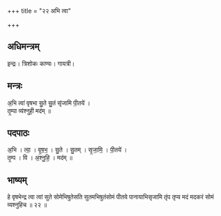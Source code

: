 +++
title = "२२ अभि त्वा"

+++
## अधिमन्त्रम्
इन्द्रः। त्रिशोकः काण्वः। गायत्री।

## मन्त्रः
अ॒भि त्वा॑ वृषभा सु॒ते सु॒तं सृ॑जामि पी॒तये॑ ।  
तृ॒म्पा व्य॑श्नुही॒ मद॑म् ॥

## पदपाठः
अ॒भि । त्वा॒ । वृ॒ष॒भ॒ । सु॒ते । सु॒तम् । सृ॒जा॒मि॒ । पी॒तये॑ ।  
तृ॒म्प । वि । अ॒श्नु॒हि॒ । मद॑म् ॥

## भाष्यम्
हे वृषभेन्द्र त्वा त्वां सुते सोमेभिषुतेसति सुतमभिषुतंसोमं पीतये पानायाभिसृजामि तृंप तृप्य मदं मदकरं सोमं व्यश्नुहिच ॥ २२ ॥